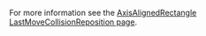 For more information see the [AxisAlignedRectangle LastMoveCollisionReposition page](/documentation/api/flatredball/flatredball-math/flatredball-math-geometry/flatredball-math-geometry-axisalignedrectangle/flatredball-math-geometry-axisalignedrectangle-lastmovecollisionreposition.md).

## 
